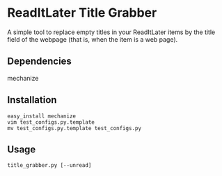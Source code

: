 # ReadItLater Title Grabber

A simple tool to replace empty titles in your ReadItLater items by the title field of the webpage (that is, when the item is a web page).

## Dependencies

mechanize

## Installation

    easy_install mechanize
    vim test_configs.py.template
    mv test_configs.py.template test_configs.py

## Usage

    title_grabber.py [--unread]


